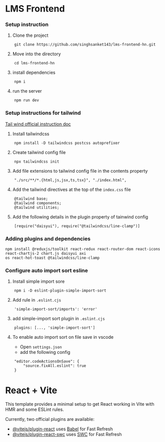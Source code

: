 # LMS Frontend

### Setup instruction

1. Clone the project

```
    git clone https://github.com/singhsanket143/lms-frontend-hn.git
```

2. Move into the directory

```
    cd lms-frontend-hn
```

3. install dependencies

```
    npm i
```

4. run the server

```
    npm run dev
```



### Setup instructions for tailwind

[Tail wind official instruction doc](https://tailwindcss.com/docs/installation)

1. Install tailwindcss

```
    npm install -D tailwindcss postcss autoprefixer
```

2. Create tailwind config file 

```
    npx tailwindcss init
```

3. Add file extensions to tailwind config file in the contents property
```
    "./src/**/*.{html,js,jsx,ts,tsx}", "./index.html",

```

4. Add the tailwind directives at the top of the `index.css` file

```
    @tailwind base;
    @tailwind components;
    @tailwind utilities;
```

5. Add the following details in the plugin property of tainwind config

```
    [require("daisyui"), require("@tailwindcss/line-clamp")]
```

### Adding plugins and dependencies 

```
npm install @reduxjs/toolkit react-redux react-router-dom react-icons react-chartjs-2 chart.js daisyui axi
os react-hot-toast @tailwindcss/line-clamp
```


### Configure auto import sort esline

1. Install simple import sore

```
    npm i -D eslint-plugin-simple-import-sort
```

2. Add rule in `.eslint.cjs`

```
    'simple-import-sort/imports': 'error'
```

3. add simple-import sort plugin in `.eslint.cjs`

```
    plugins: [..., 'simple-import-sort']
```

4. To enable auto import sort on file save in vscode

    - Open `settings.json`
    - add the following config
```
    "editor.codeActionsOnSave": {
        "source.fixAll.eslint": true
    }
```

# React + Vite

This template provides a minimal setup to get React working in Vite with HMR and some ESLint rules.

Currently, two official plugins are available:

- [@vitejs/plugin-react](https://github.com/vitejs/vite-plugin-react/blob/main/packages/plugin-react/README.md) uses [Babel](https://babeljs.io/) for Fast Refresh
- [@vitejs/plugin-react-swc](https://github.com/vitejs/vite-plugin-react-swc) uses [SWC](https://swc.rs/) for Fast Refresh
